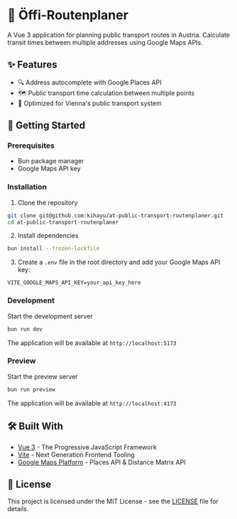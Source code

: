 # 🚌 Öffi-Routenplaner

A Vue 3 application for planning public transport routes in Austria. Calculate transit times between multiple addresses using Google Maps APIs.

## ✨ Features

- 🔍 Address autocomplete with Google Places API
- 🗺️ Public transport time calculation between multiple points
- 🎯 Optimized for Vienna's public transport system

## 🚀 Getting Started

### Prerequisites

- Bun package manager
- Google Maps API key

### Installation

1. Clone the repository

```bash
git clone git@github.com:kihayu/at-public-transport-routenplaner.git
cd at-public-transport-routenplaner
```

2. Install dependencies

```bash
bun install --frozen-lockfile
```

3. Create a `.env` file in the root directory and add your Google Maps API key:

```env
VITE_GOOGLE_MAPS_API_KEY=your_api_key_here
```

### Development

Start the development server

```bash
bun run dev
```

The application will be available at `http://localhost:5173`

### Preview

Start the preview server

```bash
bun run preview
```

The application will be available at `http://localhost:4173`

## 🛠️ Built With

- [Vue 3](https://vuejs.org/) - The Progressive JavaScript Framework
- [Vite](https://vitejs.dev/) - Next Generation Frontend Tooling
- [Google Maps Platform](https://developers.google.com/maps) - Places API & Distance Matrix API

## 📝 License

This project is licensed under the MIT License - see the [LICENSE](LICENSE) file for details.

